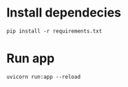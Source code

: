 # Install dependecies

```
pip install -r requirements.txt
```

# Run app

```
uvicorn run:app --reload
```
